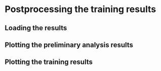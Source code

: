 # Postprocessing the training results


## Loading the results

## Plotting the preliminary analysis results

## Plotting the training results
